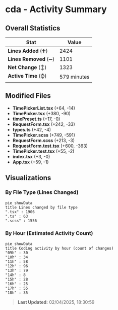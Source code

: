 # cda - Activity Summary 

## Overall Statistics

| Stat                   | Value                                                             |
| ---------------------- | ----------------------------------------------------------------- |
| **Lines Added** (➕)   | 2424                                          |
| **Lines Removed** (➖) | 1101                                        |
| **Net Change** (↕)    | 1323                |
| **Active Time** (⌚)   | 579 minutes |


## Modified Files
- **TimePickerList.tsx** (+64, -14)
- **TimePicker.tsx** (+380, -90)
- **timePreset.ts** (+17, -0)
- **RequestForm.tsx** (+242, -33)
- **types.ts** (+42, -4)
- **TimePicker.scss** (+749, -591)
- **RequestForm.scss** (+213, -3)
- **RequestForm.test.tsx** (+600, -363)
- **TimePicker.test.tsx** (+55, -2)
- **index.tsx** (+3, -0)
- **App.tsx** (+59, -1)

## Visualizations

### By File Type (Lines Changed)

```mermaid
pie showData
title Lines changed by file type
".tsx" : 1906
".ts" : 63
".scss" : 1556
```

### By Hour (Estimated Activity Count)

```mermaid
pie showData
title Coding activity by hour (count of changes)
"09h" : 30
"10h" : 34
"11h" : 58
"12h" : 96
"13h" : 79
"14h" : 8
"15h" : 28
"16h" : 25
"17h" : 55
"18h" : 35
```


> **Last Updated:** 02/04/2025, 18:30:59